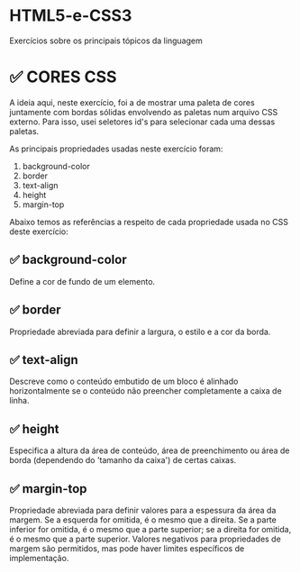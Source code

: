 # HTML5-e-CSS3

Exercícios sobre os principais tópicos da linguagem

<h1>✅	CORES CSS</h1>

<p>
  A ideia aqui, neste exercício, foi a de mostrar uma paleta de cores
  juntamente com bordas sólidas envolvendo as paletas num arquivo CSS externo. 
  Para isso, usei seletores id's para selecionar cada uma dessas paletas.
</p>
<p>
  As principais propriedades usadas neste exercício
  foram:
</p>
<ol>
  <li>background-color</li>
  <li>border</li>
  <li>text-align</li>
  <li>height</li>
  <li>margin-top</li> 
</ol>

<p>
  Abaixo temos as referências a respeito de cada propriedade usada no CSS deste
  exercício:
  
  <h2>✅ background-color</h2> Define a cor de fundo de um elemento.

  
  <h2>✅ border</h2> Propriedade abreviada para definir a largura, o estilo e a cor da borda.

  
  <h2> ✅ text-align</h2> Descreve como o conteúdo embutido de um bloco é alinhado horizontalmente se o conteúdo não preencher completamente a caixa de linha.

  
  <h2> ✅ height</h2> Especifica a altura da área de conteúdo, área de preenchimento ou área de borda (dependendo do 'tamanho da caixa') de certas caixas.

  
  <h2>✅ margin-top</h2> Propriedade abreviada para definir valores para a espessura da área da margem. Se a esquerda for omitida, é o mesmo que a direita. Se a parte inferior   for omitida, é o mesmo que a parte superior; se a direita for omitida, é o mesmo que a parte superior. Valores negativos para propriedades de margem são permitidos, mas pode     haver limites específicos de implementação.
  
</p>


